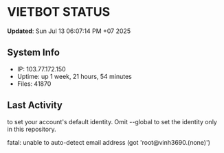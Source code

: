 # VIETBOT STATUS
**Updated**: Sun Jul 13 06:07:14 PM +07 2025

## System Info
- IP: 103.77.172.150
- Uptime: up 1 week, 21 hours, 54 minutes
- Files: 41870

## Last Activity

to set your account's default identity.
Omit --global to set the identity only in this repository.

fatal: unable to auto-detect email address (got 'root@vinh3690.(none)')
